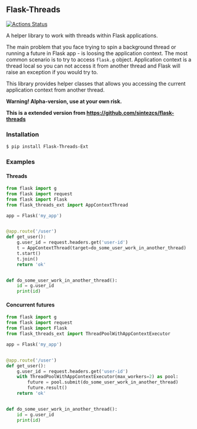 ## Flask-Threads
[![Actions Status](https://github.com/sintezcs/flask-threads/workflows/GitHub%20Build/badge.svg)](https://github.com/sintezcs/flask-threads/actions)

A helper library to work with threads within Flask applications.

The main problem that you face trying to spin a background thread or running a 
future in Flask app - is loosing the application context. The most common 
scenario is to try to access `flask.g` object. Application context 
is a thread local so you can not access it from another thread and Flask will 
raise an exception if you would try to. 

This library provides helper classes that allows you accessing the current 
application context from another thread.

**Warning! Alpha-version, use at your own risk.**

**This is a extended version from https://github.com/sintezcs/flask-threads**

### Installation
```bash
$ pip install Flask-Threads-Ext
```

### Examples

#### Threads

```python
from flask import g
from flask import request
from flask import Flask
from flask_threads_ext import AppContextThread

app = Flask('my_app')


@app.route('/user')
def get_user():
    g.user_id = request.headers.get('user-id')
    t = AppContextThread(target=do_some_user_work_in_another_thread)
    t.start()
    t.join()
    return 'ok'


def do_some_user_work_in_another_thread():
    id = g.user_id
    print(id)

```

#### Concurrent futures

```python
from flask import g
from flask import request
from flask import Flask
from flask_threads_ext import ThreadPoolWithAppContextExecutor

app = Flask('my_app')


@app.route('/user')
def get_user():
    g.user_id = request.headers.get('user-id')
    with ThreadPoolWithAppContextExecutor(max_workers=2) as pool:
        future = pool.submit(do_some_user_work_in_another_thread)
        future.result()
    return 'ok'


def do_some_user_work_in_another_thread():
    id = g.user_id
    print(id)
```
